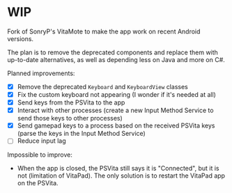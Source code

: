 # WIP

Fork of SonryP's VitaMote to make the app work on recent Android versions.

The plan is to remove the deprecated components and replace them with up-to-date alternatives, as well as depending less on Java and more on C#.

Planned improvements:

- [x] Remove the deprecated `Keyboard` and `KeyboardView` classes
- [x] Fix the custom keyboard not appearing (I wonder if it's needed at all)
- [x] Send keys from the PSVita to the app
- [x] Interact with other processes (create a new Input Method Service to send those keys to other processes)
- [x] Send gamepad keys to a process based on the received PSVita keys (parse the keys in the Input Method Service)
- [ ] Reduce input lag

Impossible to improve:

- When the app is closed, the PSVita still says it is "Connected", but it is not (limitation of VitaPad). The only solution is to restart the VitaPad app on the PSVita.